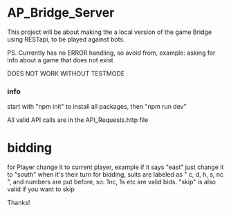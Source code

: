 # AP_Bridge_Server
 This project will be about making the a local version of the game Bridge using RESTapi, to be played against bots.

PS. Currently has no ERROR handling, so avoid from, example: asking for info about a game that does not exist

DOES NOT WORK WITHOUT TESTMODE



### info
start with "npm init" to install all packages, then "npm run dev"

All valid API calls are in the API_Requests.http file

# bidding
for Player change it to current player, example if it says "east" just change it to "south" when it's their turn
for bidding, suits are labeled as " c, d, h, s, nc ", and numbers are put before, so: 1nc, 1s etc are valid bids. "skip" is also valid if you want to skip


Thanks!